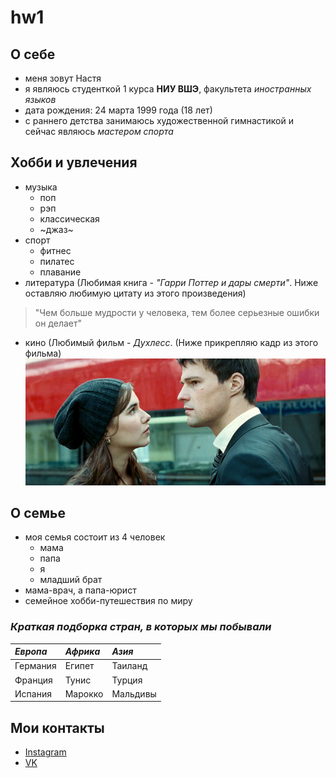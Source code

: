 # hw1
## О себе
* меня зовут Настя
* я являюсь студенткой 1 курса **НИУ ВШЭ**, факультета *иностранных языков*
* дата рождения: 24 марта 1999 года (18 лет)
* с раннего детства занимаюсь художественной гимнастикой и сейчас являюсь *мастером спорта*
## Хобби и увлечения
* музыка 
    * поп
    * рэп
    * классическая
    * ~джаз~
* спорт
    * фитнес
    * пилатес
    * плавание
* литература (Любимая книга - *"Гарри Поттер и дары смерти"*. Ниже оставляю любимую цитату из этого произведения)
> "Чем больше мудрости у человека, тем более серьезные ошибки он делает"
* кино (Любимый фильм - *Духлесс*. (Ниже прикрепляю кадр из этого фильма)
![ ](https://github.com/Nassts/hw1/blob/master/73936419.png)
## О семье
* моя семья состоит из 4 человек
    * мама
    * папа
    * я
    * младший брат
* мама-врач, а папа-юрист
* семейное хобби-путешествия по миру
### *Краткая подборка стран, в которых мы побывали*
|  *Европа*    | *Африка*  | *Азия*       |
|  :-----------| :---------|:-------------|
|  Германия    | Египет    | Таиланд      |
|  Франция     | Тунис     | Турция       |
|  Испания     | Марокко   | Мальдивы     |
## Мои контакты
* [Instagram](https://www.instagram.com/nassts/)
* [VK](https://vk.com/nasstss)

